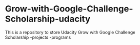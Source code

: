 # Grow-with-Google-Challenge-Scholarship-udacity
This is a repository to store Udacity Grow with Google Challenge Scholarship 
-projects
-programs
